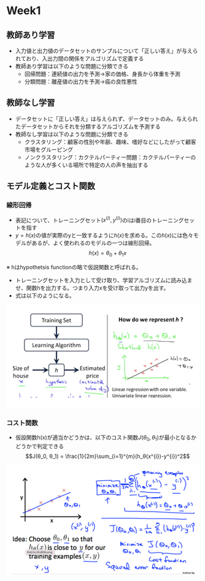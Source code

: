 # Week1

## 教師あり学習
* 入力値と出力値のデータセットのサンプルについて「正しい答え」が与えられており、入出力間の関係をアルゴリズムで定義する
* 教師あり学習は以下のような問題に分類できる
  * 回帰問題：連続値の出力を予測→家の価格、身長から体重を予測
  * 分類問題：離産値の出力を予測→癌の良性悪性


## 教師なし学習
* データセットに「正しい答え」は与えられず、データセットのみ。与えられたデータセットからそれを分類するアルゴリズムを予測する
* 教師なし学習は以下のような問題に分類できる
  * クラスタリング：顧客の性別や年齢、趣味、嗜好などにしたがって顧客市場をグルーピング
  * ノンクラスタリング：カクテルパーティー問題：カクテルパーティーのような人が多くいる場所で特定の人の声を抽出する

## モデル定義とコスト関数
### 線形回帰
* 表記について、トレーニングセット$(x^{(i)}, y^{(i)})$のiはi番目のトレーニングセットを指す
* $y=h(x)$の値が実際のyと一致するように$h(x)$を求める。この$h(x)$には色々モデルがあるが、よく使われるのモデルの一つは線形回帰。
$$h(x) = θ_0 + θ_1x$$

※ hはhypothetsis functionの略で仮説関数と呼ばれる。
* トレーニングセットを入力として受け取り、学習アルゴリズムに読み込ませ、関数hを出力する。つまり入力xを受け取って出力yを出す。
* 式は以下のようになる。

![](2021-09-02-11-09-39.png)

### コスト関数
* 仮設関数h(x)が適当かどうかは、以下のコスト関数$J(θ_0, θ_1)$が最小となるかどうかで判定できる
$$J(θ_0, θ_1) = \frac{1}{2m}\sum_{i=1}^{m}(h_θ(x^{i})-y^{i})^2$$

![](2021-09-02-12-15-52.png)